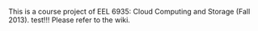 This is a course project of EEL 6935: Cloud Computing and Storage (Fall 2013).
test!!!
Please refer to the wiki.
